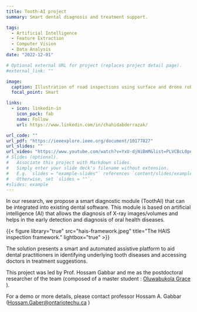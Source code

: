 ```yaml
---
title: Tooth-AI project 
summary: Smart dental diagnosis and treatment support.

tags:
  - Artificial Intelligence
  - Feature Extraction
  - Computer Vision
  - Data Analysis
date: "2022-12-01"

# Optional external URL for project (replaces project detail page).
#external_link: ""

image:
  caption: Illustration of road inspections using surface and drone robots.
  focal_point: Smart

links:
  - icon: linkedin-in
    icon_pack: fab
    name: Follow
    url: https://www.linkedin.com/in/chahidabderrazak/

url_code: ""
url_pdf: "https://ieeexplore.ieee.org/document/10177827"
url_slides: ""
url_video: "https://www.youtube.com/watch?v=YxU-djNiBmM&list=PLVCBcL0peR4J2RBAiCK2yZg5HTL3soH-S"
# Slides (optional).
#   Associate this project with Markdown slides.
#   Simply enter your slide deck's filename without extension.
#   E.g. `slides = "example-slides"` references `content/slides/example-slides.md`.
#   Otherwise, set `slides = ""`.
#slides: example
---
```


In our research, we propose a smart diagnostic module  (ToothAI) that can be integrated into existing dental software. This module is based on artificial intelligence (AI) that allows the diagnosis of X-ray images/volumes and helps in the early detection and diagnosis of oral health diseases. 

{{< figure library="true" src="hais-framework.jpeg" title="The HAIS inspection framework." lightbox="true" >}}

The solution presents a smart and automated assistive platform to aid dental practitioners in identifying underlying tooth diseases and accessing doctors in treatment suggestions.


This project was led by Prof. Hossam Gabbar and me as the postdoctoral researcher of the team (composed of a master student : [Oluwabukola Grace](https://www.linkedin.com/in/oluwabukolaadegboro/) ).

For a demo or more details, please contact professor Hossam A. Gabbar (Hossam.Gaber@ontariotechu.ca )
